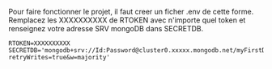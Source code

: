 Pour faire fonctionner le projet, il faut creer un ficher .env de cette forme. Remplacez les XXXXXXXXXX de RTOKEN avec n'importe quel token et renseignez votre adresse SRV mongoDB dans SECRETDB.
```
RTOKEN=XXXXXXXXXX
SECRETDB='mongodb+srv://Id:Password@cluster0.xxxxx.mongodb.net/myFirstDatabase?retryWrites=true&w=majority'
```